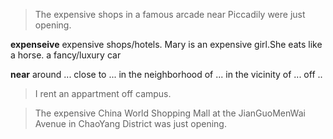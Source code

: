 
>The expensive shops in a famous arcade near Piccadily were just opening.

**expenseive**
expensive shops/hotels.
Mary is an expensive girl.She eats like a horse.
a fancy/luxury car

**near**
around ...
close to ...
in the neighborhood of ...
in the vicinity of ...
off ..
>I rent an appartment off campus.


>The expensive China World Shopping Mall at the JianGuoMenWai Avenue in ChaoYang District was just opening.